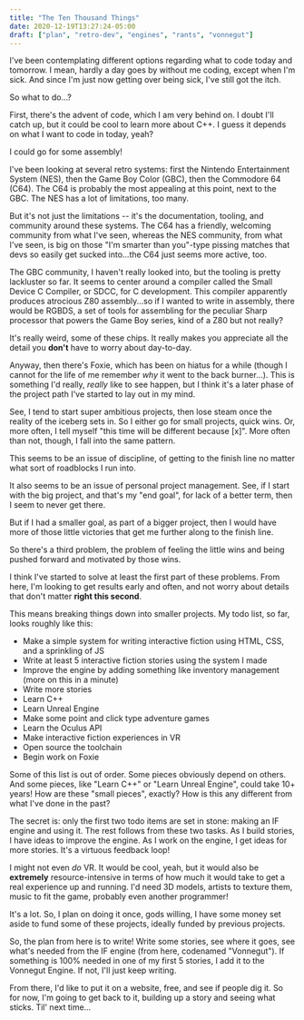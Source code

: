 ```yaml
---
title: "The Ten Thousand Things"
date: 2020-12-19T13:27:24-05:00
draft: ["plan", "retro-dev", "engines", "rants", "vonnegut"]
---
```


I've been contemplating different options regarding what to code today and tomorrow. I mean, hardly a day goes by without me coding, except when I'm sick. And since I'm just now getting over being sick, I've still got the itch.

So what to do...?

First, there's the advent of code, which I am very behind on. I doubt I'll catch up, but it could be cool to learn more about C++. I guess it depends on what I want to code in today, yeah?

I could go for some assembly!

I've been looking at several retro systems: first the Nintendo Entertainment System (NES), then the Game Boy Color (GBC), then the Commodore 64 (C64). The C64 is probably the most appealing at this point, next to the GBC. The NES has a lot of limitations, too many.

But it's not just the limitations -- it's the documentation, tooling, and community around these systems. The C64 has a friendly, welcoming community from what I've seen, whereas the NES community, from what I've seen, is big on those "I'm smarter than you"-type pissing matches that devs so easily get sucked into...the C64 just seems more active, too.

The GBC community, I haven't really looked into, but the tooling is pretty lackluster so far. It seems to center around a compiler called the Small Device C Compiler, or SDCC, for C development. This compiler apparently produces atrocious Z80 assembly...so if I wanted to write in assembly, there would be RGBDS, a set of tools for assembling for the peculiar Sharp processor that powers the Game Boy series, kind of a Z80 but not really?

It's really weird, some of these chips. It really makes you appreciate all the detail you **don't** have to worry about day-to-day.

Anyway, then there's Foxie, which has been on hiatus for a while (though I cannot for the life of me remember _why_ it went to the back burner...). This is something I'd really, _really_ like to see happen, but I think it's a later phase of the project path I've started to lay out in my mind.

See, I tend to start super ambitious projects, then lose steam once the reality of the iceberg sets in. So I either go for small projects, quick wins. Or, more often, I tell myself "this time will be different because \[x\]". More often than not, though, I fall into the same pattern.

This seems to be an issue of discipline, of getting to the finish line no matter what sort of roadblocks I run into. 

It also seems to be an issue of personal project management. See, if I start with the big project, and that's my "end goal", for lack of a better term, then I seem to never get there.

But if I had a smaller goal, as part of a bigger project, then I would have more of those little victories that get me further along to the finish line.

So there's a third problem, the problem of feeling the little wins and being pushed forward and motivated by those wins.

I think I've started to solve at least the first part of these problems. From here, I'm looking to get results early and often, and not worry about details that don't matter **right this second**.

This means breaking things down into smaller projects. My todo list, so far, looks roughly like this:

- Make a simple system for writing interactive fiction using HTML, CSS, and a sprinkling of JS
- Write at least 5 interactive fiction stories using the system I made
- Improve the engine by adding something like inventory management (more on this in a minute)
- Write more stories
- Learn C++
- Learn Unreal Engine
- Make some point and click type adventure games
- Learn the Oculus API
- Make interactive fiction experiences in VR
- Open source the toolchain
- Begin work on Foxie

Some of this list is out of order. Some pieces obviously depend on others. And some pieces, like "Learn C++" or "Learn Unreal Engine", could take 10+ years! How are these "small pieces", exactly? How is this any different from what I've done in the past?

The secret is: only the first two todo items are set in stone: making an IF engine and using it. The rest follows from these two tasks. As I build stories, I have ideas to improve the engine. As I work on the engine, I get ideas for more stories. It's a virtuous feedback loop!

I might not even _do_ VR. It would be cool, yeah, but it would also be **extremely** resource-intensive in terms of how much it would take to get a real experience up and running. I'd need 3D models, artists to texture them, music to fit the game, probably even another programmer! 

It's a lot. So, I plan on doing it once, gods willing, I have some money set aside to fund some of these projects, ideally funded by previous projects.

So, the plan from here is to write! Write some stories, see where it goes, see what's needed from the IF engine (from here, codenamed "Vonnegut"). If something is 100% needed in one of my first 5 stories, I add it to the Vonnegut Engine. If not, I'll just keep writing. 

From there, I'd like to put it on a website, free, and see if people dig it. So for now, I'm going to get back to it, building up a story and seeing what sticks. Til' next time...